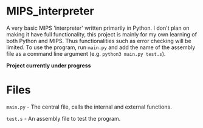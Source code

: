 # MIPS_interpreter
A very basic MIPS 'interpreter' written primarily in Python. I don't plan on making it have full functionality, this project is mainly for my own learning of both Python and MIPS. Thus functionalities such as error checking will be limited. To use the program, run `main.py` and add the name of the assembly file as a command line argument (e.g. `python3 main.py test.s`).

**Project currently under progress**


# Files

`main.py` - The central file, calls the internal and external functions. 

`test.s` - An assembly file to test the program.
